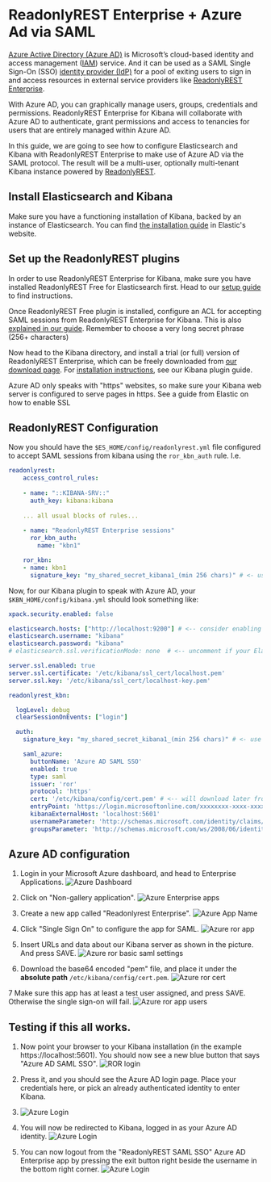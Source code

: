 # ReadonlyREST Enterprise + Azure Ad via SAML

[Azure Active Directory (Azure AD)](https://docs.microsoft.com/en-us/azure/active-directory/fundamentals/active-directory-whatis) is Microsoft’s cloud-based identity and access management ([IAM](https://en.wikipedia.org/wiki/Identity_management)) service. And it can be used as a SAML Single Sign-On (SSO) [identity provider (IdP)](https://en.wikipedia.org/wiki/Identity_provider_(SAML)) for a pool of exiting users to sign in and access resources in external service providers like [ReadonlyREST Enterprise](https://readonlyrest.com/enterprise/).

With Azure AD, you can graphically manage users, groups, credentials and permissions. ReadonlyREST Enterprise for Kibana will collaborate with Azure AD to authenticate, grant  permissions and access to tenancies for users that are entirely managed within Azure AD.

In this guide, we are going to see how to configure Elasticsearch and Kibana with ReadonlyREST Enterprise to make use of Azure AD via the SAML protocol. The result will be a multi-user, optionally multi-tenant Kibana instance powered by [ReadonlyREST](https://readonlyrest.com).

## Install Elasticsearch and Kibana
Make sure you have a functioning installation of Kibana, backed by an instance of Elasticsearch. You can find [the installation guide](https://www.elastic.co/guide/en/kibana/current/install.html) in Elastic's website.

## Set up the ReadonlyREST plugins
In order to use ReadonlyREST Enterprise for Kibana, make sure you have installed ReadonlyREST Free for Elasticsearch first. Head to our [setup guide](https://github.com/beshu-tech/readonlyrest-docs/blob/master/elasticsearch.md#installing-the-plugin) to find instructions.

Once ReadonlyREST Free plugin is installed, configure an ACL for accepting SAML sessions from ReadonlyREST Enterprise for Kibana. This is also [explained in our guide](https://github.com/beshu-tech/readonlyrest-docs/blob/master/elasticsearch.md#ror_kbn_auth). Remember to choose a very long secret phrase (256+ characters)

Now head to the Kibana directory, and install a trial (or full) version of ReadonlyREST Enterprise, which can be freely downloaded from [our download page](https://readonlyrest.com/download). For [installation instructions](https://github.com/beshu-tech/readonlyrest-docs/blob/master/kibana.md#installation), see our Kibana plugin guide.

Azure AD only speaks with "https" websites, so make sure your Kibana web server is configured to serve pages in https. See a guide from Elastic on how to enable SSL 
## ReadonlyREST Configuration
Now you should have the `$ES_HOME/config/readonlyrest.yml` file configured to accept SAML sessions from kibana using the `ror_kbn_auth` rule. I.e.

```yml
readonlyrest:
    access_control_rules:
    
    - name: "::KIBANA-SRV::"
      auth_key: kibana:kibana
      
    ... all usual blocks of rules...
        
    - name: "ReadonlyREST Enterprise sessions"
      ror_kbn_auth:
        name: "kbn1"

    ror_kbn:
    - name: kbn1
      signature_key: "my_shared_secret_kibana1_(min 256 chars)" # <- use environmental variables for better security!
```


Now, for our Kibana plugin to speak with Azure AD, your `$KBN_HOME/config/kibana.yml` should look something like:

```yml
xpack.security.enabled: false

elasticsearch.hosts: ["http://localhost:9200"] # <-- consider enabling "https" using the SSL feature in ReadonlyREST Free!
elasticsearch.username: "kibana"
elasticsearch.password: "kibana"
# elasticsearch.ssl.verificationMode: none  # <-- uncomment if your Elasticsearch uses "https" with self signed certificates

server.ssl.enabled: true
server.ssl.certificate: '/etc/kibana/ssl_cert/localhost.pem'
server.ssl.key: '/etc/kibana/ssl_cert/localhost-key.pem'

readonlyrest_kbn:

  logLevel: debug
  clearSessionOnEvents: ["login"]

  auth:
    signature_key: "my_shared_secret_kibana1_(min 256 chars)" # <- use environmental variables for better security!

    saml_azure:
      buttonName: 'Azure AD SAML SSO'
      enabled: true
      type: saml
      issuer: 'ror'
      protocol: 'https'
      cert: '/etc/kibana/config/cert.pem' # <-- will download later from Azure enterprise app dashboard
      entryPoint: 'https://login.microsoftonline.com/xxxxxxxx-xxxx-xxxx-xxxx-xxxxxxxxxxxx/saml2'
      kibanaExternalHost: 'localhost:5601'
      usernameParameter: 'http://schemas.microsoft.com/identity/claims/displayname'
      groupsParameter: 'http://schemas.microsoft.com/ws/2008/06/identity/claims/groups'

```

## Azure AD configuration
1. Login in your Microsoft Azure dashboard, and head to Enterprise Applications.
![Azure Dashboard](azure_dashboard.png)

2. Click on "Non-gallery application".
![Azure Enterprise apps](azure_enterprise_apps.png)

3. Create a new app called "Readonlyrest Enterprise".
![Azure App Name](azure_app_name.png)

4. Click "Single Sign On" to configure the app for SAML.
![Azure ror app](azure_ror_app.png)

5. Insert URLs and data about our Kibana server as shown in the picture. And press SAVE.
![Azure ror basic saml settings](azure_ror_basic_saml.png)

6. Download the base64 encoded "pem" file, and place it under the **absolute path** `/etc/kibana/config/cert.pem`.
![Azure ror cert](azure_cert.png)

7 Make sure this app has at least a test user assigned, and press SAVE. Otherwise the single sign-on will fail.
![Azure ror app users](azure_ror_app_users.png)


## Testing if this all works.
1. Now point your browser to your Kibana installation (in the example https://localhost:5601).
You should now see a new blue button that says "Azure AD SAML SSO". 
![ROR login](ror_ent_login.png)

2. Press it, and you should see the Azure AD login page. Place your credentials here, or pick an already authenticated identity to enter Kibana.

3. ![Azure Login](azure_login.png)

4. You will now be redirected to Kibana, logged in as your Azure AD identity.
![Azure Login](kibana_welcome.png)

5. You can now logout from the "ReadonlyREST SAML SSO" Azure AD Enterprise app by pressing the exit button right beside the username in the bottom right corner.
![Azure Login](logout.png)

